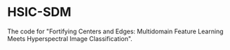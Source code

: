 # HSIC-SDM
The code for "Fortifying Centers and Edges: Multidomain Feature Learning Meets Hyperspectral Image Classification".
